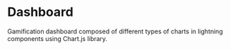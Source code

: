 # Dashboard
Gamification dashboard composed of different types of charts in lightning components using Chart.js library.   
